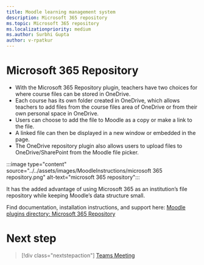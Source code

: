 ```yaml
---
title: Moodle learning management system
description: Microsoft 365 repository
ms.topic: Microsoft 365 repository
ms.localizationpriority: medium
ms.author: Surbhi Gupta
author: v-rpatkur
---
```


# Microsoft 365 Repository

* With the Microsoft 365 Repository plugin, teachers have two choices for where course files can be stored in OneDrive. 
* Each course has its own folder created in OneDrive, which allows teachers to add files from the course files area of OneDrive or from their own personal space in OneDrive. 
* Users can choose to add the file to Moodle as a copy or make a link to the file. 
* A linked file can then be displayed in a new window or embedded in the page. 
* The OneDrive repository plugin also allows users to upload files to OneDrive/SharePoint from the Moodle file picker.

:::image type="content" source="../../assets/images/MoodleInstructions/microsoft 365 repository.png" alt-text="microsoft 365 repository":::


It has the added advantage of using Microsoft 365 as an institution’s file repository while keeping Moodle’s data structure small.

Find documentation, installation instructions, and support here:
[Moodle plugins directory: Microsoft 365 Repository](https://moodle.org/plugins/repository_office365)

# Next step

> [!div class="nextstepaction"]
> [Teams Meeting](/teamblog)

